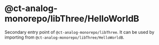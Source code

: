 # @ct-analog-monorepo/libThree/HelloWorldB

Secondary entry point of `@ct-analog-monorepo/libThree`. It can be used by importing from `@ct-analog-monorepo/libThree/HelloWorldB`.
